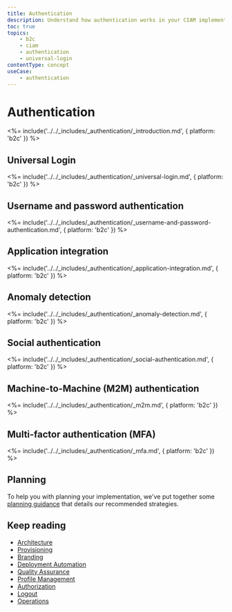 ```yaml
---
title: Authentication
description: Understand how authentication works in your CIAM implementation.
toc: true
topics:
    - b2c
    - ciam
    - authentication
    - universal-login
contentType: concept
useCase:
    - authentication
---
```

# Authentication

<%= include('../../_includes/_authentication/_introduction.md', { platform: 'b2c' }) %>

## Universal Login

<%= include('../../_includes/_authentication/_universal-login.md', { platform: 'b2c' }) %>

## Username and password authentication

<%= include('../../_includes/_authentication/_username-and-password-authentication.md', { platform: 'b2c' }) %>

## Application integration

<%= include('../../_includes/_authentication/_application-integration.md', { platform: 'b2c' }) %>

## Anomaly detection

<%= include('../../_includes/_authentication/_anomaly-detection.md', { platform: 'b2c' }) %>

## Social authentication

<%= include('../../_includes/_authentication/_social-authentication.md', { platform: 'b2c' }) %>

## Machine-to-Machine (M2M) authentication

<%= include('../../_includes/_authentication/_m2m.md', { platform: 'b2c' }) %>

## Multi-factor authentication (MFA)

<%= include('../../_includes/_authentication/_mfa.md', { platform: 'b2c' }) %>

## Planning

To help you with planning your implementation, we've put together some [planning guidance](https://drive.google.com/a/auth0.com/file/d/1lQU-uPTfwEi58WJMKL2azUhZhvy9h1IU/view?usp=sharing) that details our recommended strategies.

## Keep reading

* [Architecture](/architecture-scenarios/implementation/b2c/b2c-architecture)
* [Provisioning](/architecture-scenarios/implementation/b2c/b2c-provisioning)
* [Branding](/architecture-scenarios/implementation/b2c/b2c-branding)
* [Deployment Automation](/architecture-scenarios/implementation/b2c/b2c-deployment)
* [Quality Assurance](/architecture-scenarios/implementation/b2c/b2c-qa)
* [Profile Management](/architecture-scenarios/implementation/b2c/b2c-profile-mgmt)
* [Authorization](/architecture-scenarios/implementation/b2c/b2c-authorization)
* [Logout](/architecture-scenarios/implementation/b2c/b2c-logout)
* [Operations](/architecture-scenarios/implementation/b2c/b2c-operations)

